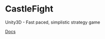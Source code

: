 # CastleFight
Unity3D - Fast paced, simplistic strategy game

[Docs](https://www.dropbox.com/s/h38hms9iakwzq91/cmpe316-finalreport.pdf?dl=0)
